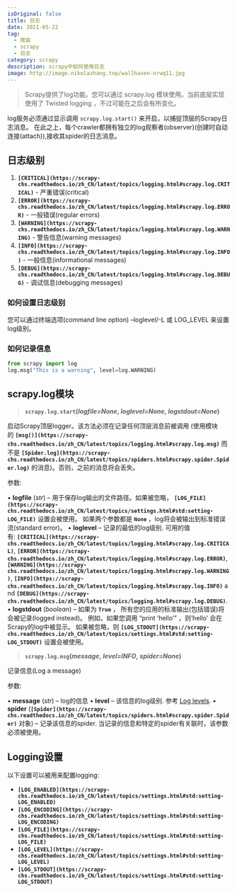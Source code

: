 ```yaml
---
isOriginal: false
title: 日志
date: 2021-05-22
tag:
  - 爬虫
  - scrapy
  - 日志
category: scrapy
description: scrapy中如何使用日志
image: http://image.nikolazhang.top/wallhaven-nrwq11.jpg
---
```



> Scrapy提供了log功能。您可以通过 scrapy.log 模块使用。当前底层实现使用了 Twisted logging ，不过可能在之后会有所变化。

log服务必须通过显示调用 `scrapy.log.start()` 来开启，以捕捉顶层的Scrapy日志消息。 在此之上，每个crawler都拥有独立的log观察者(observer)(创建时自动连接(attach)),接收其spider的日志消息。

## 日志级别

1. **`[CRITICAL](https://scrapy-chs.readthedocs.io/zh_CN/latest/topics/logging.html#scrapy.log.CRITICAL)`** - 严重错误(critical)
2. **`[ERROR](https://scrapy-chs.readthedocs.io/zh_CN/latest/topics/logging.html#scrapy.log.ERROR)`** - 一般错误(regular errors)
3. **`[WARNING](https://scrapy-chs.readthedocs.io/zh_CN/latest/topics/logging.html#scrapy.log.WARNING)`** - 警告信息(warning messages)
4. **`[INFO](https://scrapy-chs.readthedocs.io/zh_CN/latest/topics/logging.html#scrapy.log.INFO)`** - 一般信息(informational messages)
5. **`[DEBUG](https://scrapy-chs.readthedocs.io/zh_CN/latest/topics/logging.html#scrapy.log.DEBUG)`** - 调试信息(debugging messages)

### 如何设置日志级别

您可以通过终端选项(command line option) –loglevel/-L 或 LOG_LEVEL 来设置log级别。

### 如何记录信息

```python
from scrapy import log
log.msg("This is a warning", level=log.WARNING)
```

## **scrapy.log模块**

> **`scrapy.log.start`(*logfile=None*, *loglevel=None*, *logstdout=None*)**

启动Scrapy顶层logger。该方法必须在记录任何顶层消息前被调用 (使用模块的 **`[msg()](https://scrapy-chs.readthedocs.io/zh_CN/latest/topics/logging.html#scrapy.log.msg)`** 而不是 **`[Spider.log](https://scrapy-chs.readthedocs.io/zh_CN/latest/topics/spiders.html#scrapy.spider.Spider.log)`** 的消息)。否则，之前的消息将会丢失。

参数:

• **logfile** (*str*) – 用于保存log输出的文件路径。如果被忽略， **`[LOG_FILE](https://scrapy-chs.readthedocs.io/zh_CN/latest/topics/settings.html#std:setting-LOG_FILE)`** 设置会被使用。 如果两个参数都是 **`None`** ，log将会被输出到标准错误流(standard error)。
• **loglevel** – 记录的最低的log级别. 可用的值有: **`[CRITICAL](https://scrapy-chs.readthedocs.io/zh_CN/latest/topics/logging.html#scrapy.log.CRITICAL)`**, **`[ERROR](https://scrapy-chs.readthedocs.io/zh_CN/latest/topics/logging.html#scrapy.log.ERROR)`**, **`[WARNING](https://scrapy-chs.readthedocs.io/zh_CN/latest/topics/logging.html#scrapy.log.WARNING)`**, **`[INFO](https://scrapy-chs.readthedocs.io/zh_CN/latest/topics/logging.html#scrapy.log.INFO)`** and **`[DEBUG](https://scrapy-chs.readthedocs.io/zh_CN/latest/topics/logging.html#scrapy.log.DEBUG)`**.
• **logstdout** (*boolean*) – 如果为 **`True`** ， 所有您的应用的标准输出(包括错误)将会被记录(logged instead)。 例如，如果您调用 “print ‘hello’” ，则’hello’ 会在Scrapy的log中被显示。 如果被忽略，则 **`[LOG_STDOUT](https://scrapy-chs.readthedocs.io/zh_CN/latest/topics/settings.html#std:setting-LOG_STDOUT)`** 设置会被使用。

> **`scrapy.log.msg`(*message*, *level=INFO*, *spider=None*)**

记录信息(Log a message)

参数:

• **message** (*str*) – log的信息
• **level** – 该信息的log级别. 参考 [Log levels](https://scrapy-chs.readthedocs.io/zh_CN/latest/topics/logging.html#topics-logging-levels).
• **spider** (**`[Spider](https://scrapy-chs.readthedocs.io/zh_CN/latest/topics/spiders.html#scrapy.spider.Spider)`** 对象) – 记录该信息的spider. 当记录的信息和特定的spider有关联时，该参数必须被使用。

## **Logging设置**

以下设置可以被用来配置logging:

- **`[LOG_ENABLED](https://scrapy-chs.readthedocs.io/zh_CN/latest/topics/settings.html#std:setting-LOG_ENABLED)`**
- **`[LOG_ENCODING](https://scrapy-chs.readthedocs.io/zh_CN/latest/topics/settings.html#std:setting-LOG_ENCODING)`**
- **`[LOG_FILE](https://scrapy-chs.readthedocs.io/zh_CN/latest/topics/settings.html#std:setting-LOG_FILE)`**
- **`[LOG_LEVEL](https://scrapy-chs.readthedocs.io/zh_CN/latest/topics/settings.html#std:setting-LOG_LEVEL)`**
- **`[LOG_STDOUT](https://scrapy-chs.readthedocs.io/zh_CN/latest/topics/settings.html#std:setting-LOG_STDOUT)`**